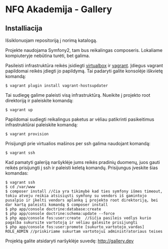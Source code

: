 NFQ Akademija - Gallery
========================

Installiacija
----------------------------------

Išsiklonuojam repositoriją į norimą katalogą.

Projekte naudojama Symfony2, tam bus reikalingas composeris. Lokaliame kompiuteryje nebūtina turėti, bet galima.

Pasileisti infrastruktūra reikės įsidiegti [virtualbox](1) ir [vagrant](2). Įdiegus vagrant papildomai reikės įdiegti jo papildymą. Tai padaryti galite konsolėje iškvietę komandą:

    $ vagrant plugin install vagrant-hostsupdater
    
Tai sudiegę galime paleisti visą infrastruktūrą. Nueikite į projekto root direktoriją ir paleiskite komandą:

    $ vagrant up
    
Papildomai sudiegti reikalingus paketus ar vėliau patikrinti pasikeitimus infrastruktūrai paleiskite komandą:

    $ vagrant provision
    
Prisijungti prie virtualios mašinos per ssh galima naudojant komandą:

    $ vagrant ssh
    
Kad pamatyti galeriją naršyklėje jums reikės pradinių duomenų, juos gauti reikės prisijungti į ssh ir paleisti keletą komandų. Prisijungus įveskite šias komandas:

    $ vagrant ssh
    $ cd /var/www
    $ composer install //čia yra tikimybė kad ties symfony išmes timeout, tokiu atveju reikia atsisiųsti symfony su vendors iš gamintojo pusalpio ir įkelti vendors aplanką į projekto root direktoriją, bei dar kartą paleisti komandą $ composer install
    $ php app/console doctrine:database:create 
    $ php app/console doctrine:schema:update --force
    $ php app/console fos:user:create  //šičia pasileis vedlys kurio pagalba sukursite vartotoją ir vėliau galėsite prisijungti
    $ php app/console fos:user:promote [sukurto_vartotojo_vardas] ROLE_ADMIN //priskiriame sukurtam vartotojui administratoriaus teises
    
Projektą galite atsidaryti naršyklėje suvedę: http://gallery.dev


[1]:  https://www.virtualbox.org/wiki/Downloads
[2]:  http://www.vagrantup.com